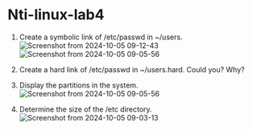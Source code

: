 # Nti-linux-lab4

1.	Create a symbolic link of /etc/passwd in  ~/users.
![Screenshot from 2024-10-05 09-12-43](https://github.com/user-attachments/assets/2e579b98-8d92-4c2d-8c20-49f8f9349065)
![Screenshot from 2024-10-05 09-05-56](https://github.com/user-attachments/assets/713f9cac-681b-4990-b09d-635b105a67e0)

3.	 Create a hard link of /etc/passwd  in ~/users.hard. Could you? Why?

4.	 Display the partitions in the system.
![Screenshot from 2024-10-05 09-05-56](https://github.com/user-attachments/assets/d6283e25-3af4-4a92-b056-a7ba28c37447)

5.	 Determine the size of the /etc directory.
![Screenshot from 2024-10-05 09-03-13](https://github.com/user-attachments/assets/ba40ae84-f53a-4a1b-8b3b-f1d156fc55f5)
